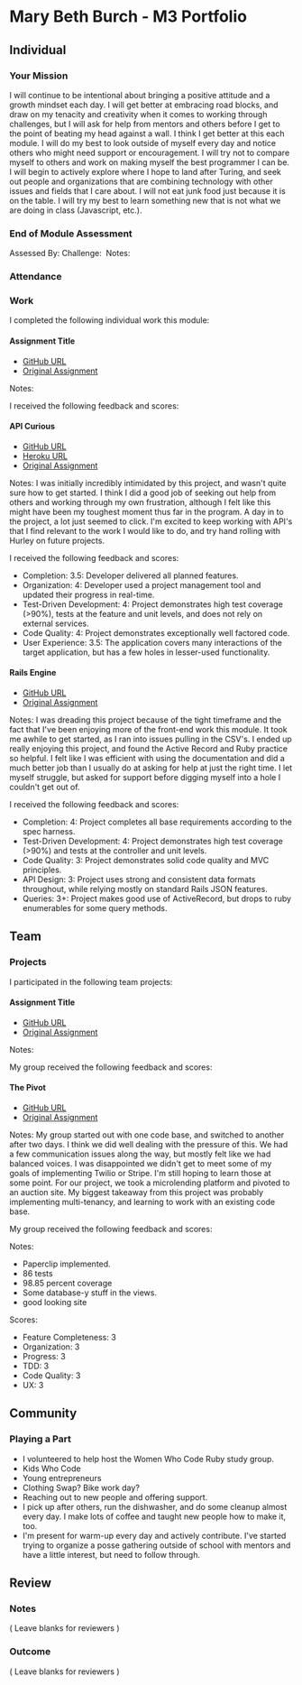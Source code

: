 # Mary Beth Burch - M3 Portfolio

## Individual

### Your Mission

I will continue to be intentional about bringing a positive attitude and a growth mindset each day. I will get better at embracing road blocks, and draw on my tenacity and creativity when it comes to working through challenges, but I will ask for help from mentors and others before I get to the point of beating my head against a wall. I think I get better at this each module. I will do my best to look outside of myself every day and notice others who might need support or encouragement. I will try not to compare myself to others and work on making myself the best programmer I can be. I will begin to actively explore where I hope to land after Turing, and seek out people and organizations that are combining technology with other issues and fields that I care about. I will not eat junk food just because it is on the table. I will try my best to learn something new that is not what we are doing in class (Javascript, etc.).

### End of Module Assessment

Assessed By:
Challenge:
​
Notes:
​
### Attendance

### Work

I completed the following individual work this module:

#### Assignment Title

* [GitHub URL]()
* [Original Assignment]()

Notes:

I received the following feedback and scores:

#### API Curious

* [GitHub URL](https://github.com/mbburch/tinyposts)
* [Heroku URL](https://tinyposts-mb.herokuapp.com)
* [Original Assignment](https://github.com/turingschool/lesson_plans/blob/master/ruby_03-professional_rails_applications/apicurious.md)

Notes: I was initially incredibly intimidated by this project, and wasn't quite sure how to get started. I think I did a good job of seeking out help from others and working through my own frustration, although I felt like this might have been my toughest moment thus far in the program. A day in to the project, a lot just seemed to click. I'm excited to keep working with API's that I find relevant to the work I would like to do, and try hand rolling with Hurley on future projects.

I received the following feedback and scores:

* Completion: 3.5: Developer delivered all planned features.
* Organization: 4: Developer used a project management tool and updated their progress in real-time.
* Test-Driven Development: 4: Project demonstrates high test coverage (>90%), tests at the feature and unit levels, and does not rely on external services.
* Code Quality: 4: Project demonstrates exceptionally well factored code.
* User Experience: 3.5: The application covers many interactions of the target application, but has a few holes in lesser-used functionality.

#### Rails Engine

* [GitHub URL](https://github.com/mbburch/rails-engine)
* [Original Assignment](https://github.com/turingschool/lesson_plans/blob/master/ruby_03-professional_rails_applications/rails_engine.md)

Notes: I was dreading this project because of the tight timeframe and the fact that I've been enjoying more of the front-end work this module. It took me awhile to get started, as I ran into issues pulling in the CSV's. I ended up really enjoying this project, and found the Active Record and Ruby practice so helpful. I felt like I was efficient with using the documentation and did a much better job than I usually do at asking for help at just the right time. I let myself struggle, but asked for support before digging myself into a hole I couldn't get out of.

I received the following feedback and scores:

* Completion: 4: Project completes all base requirements according to the spec harness.
* Test-Driven Development: 4: Project demonstrates high test coverage (>90%) and tests at the controller and unit levels.
* Code Quality: 3: Project demonstrates solid code quality and MVC principles.
* API Design: 3: Project uses strong and consistent data formats throughout, while relying mostly on standard Rails JSON features.
* Queries: 3+: Project makes good use of ActiveRecord, but drops to ruby enumerables for some query methods.

## Team

### Projects

I participated in the following team projects:

#### Assignment Title

* [GitHub URL]()
* [Original Assignment]()

Notes:

My group received the following feedback and scores:

#### The Pivot

* [GitHub URL](https://github.com/mbburch/the-pivot)
* [Original Assignment](https://github.com/turingschool/lesson_plans/blob/master/ruby_03-professional_rails_applications/the_pivot.md)

Notes: My group started out with one code base, and switched to another after two days. I think we did well dealing with the pressure of this. We had a few communication issues along the way, but mostly felt like we had balanced voices. I was disappointed we didn't get to meet some of my goals of implementing Twilio or Stripe. I'm still hoping to learn those at some point. For our project, we took a microlending platform and pivoted to an auction site. My biggest takeaway from this project was probably implementing multi-tenancy, and learning to work with an existing code base.

My group received the following feedback and scores:

Notes:

* Paperclip implemented.
* 86 tests
* 98.85 percent coverage
* Some database-y stuff in the views.
* good looking site

Scores:

* Feature Completeness: 3
* Organization: 3
* Progress: 3
* TDD: 3
* Code Quality: 3
* UX: 3

## Community

### Playing a Part

* I volunteered to help host the Women Who Code Ruby study group.
* Kids Who Code
* Young entrepreneurs
* Clothing Swap? Bike work day?
* Reaching out to new people and offering support.
* I pick up after others, run the dishwasher, and do some cleanup almost every day. I make lots of coffee and taught new people how to make it, too.
* I'm present for warm-up every day and actively contribute. I've started trying to organize a posse gathering outside of school with mentors and have a little interest, but need to follow through.

## Review

### Notes

( Leave blanks for reviewers )

### Outcome

( Leave blanks for reviewers )

